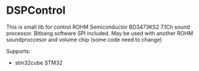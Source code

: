 # DSPControl
This is small lib for control ROHM Semiconductor BD3473KS2 7.1Ch sound processor. Bitbang software SPI included.
May be used with another ROHM soundproccesor and volume chip (some code need to change)

Supports:
- stm32cube STM32
